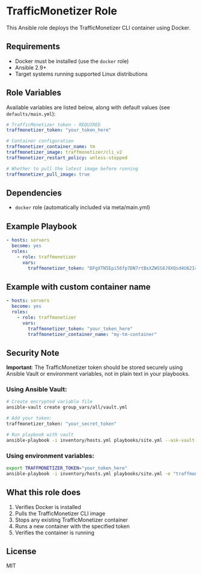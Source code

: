 # TrafficMonetizer Role

This Ansible role deploys the TrafficMonetizer CLI container using Docker.

## Requirements

- Docker must be installed (use the `docker` role)
- Ansible 2.9+
- Target systems running supported Linux distributions

## Role Variables

Available variables are listed below, along with default values (see `defaults/main.yml`):

```yaml
# TrafficMonetizer token - REQUIRED
traffmonetizer_token: "your_token_here"

# Container configuration
traffmonetizer_container_name: tm
traffmonetizer_image: traffmonetizer/cli_v2
traffmonetizer_restart_policy: unless-stopped

# Whether to pull the latest image before running
traffmonetizer_pull_image: true
```

## Dependencies

- `docker` role (automatically included via meta/main.yml)

## Example Playbook

```yaml
- hosts: servers
  become: yes
  roles:
    - role: traffmonetizer
      vars:
        traffmonetizer_token: "DFgXTN5Epi56fp7DN7rtBxXZWSS8J9XQsd4U62I43gQ="
```

## Example with custom container name

```yaml
- hosts: servers
  become: yes
  roles:
    - role: traffmonetizer
      vars:
        traffmonetizer_token: "your_token_here"
        traffmonetizer_container_name: "my-tm-container"
```

## Security Note

**Important**: The TrafficMonetizer token should be stored securely using Ansible Vault or environment variables, not in plain text in your playbooks.

### Using Ansible Vault:
```bash
# Create encrypted variable file
ansible-vault create group_vars/all/vault.yml

# Add your token:
traffmonetizer_token: "your_secret_token"

# Run playbook with vault
ansible-playbook -i inventory/hosts.yml playbooks/site.yml --ask-vault-pass
```

### Using environment variables:
```bash
export TRAFFMONETIZER_TOKEN="your_token_here"
ansible-playbook -i inventory/hosts.yml playbooks/site.yml -e "traffmonetizer_token=$TRAFFMONETIZER_TOKEN"
```

## What this role does

1. Verifies Docker is installed
2. Pulls the TrafficMonetizer CLI image
3. Stops any existing TrafficMonetizer container
4. Runs a new container with the specified token
5. Verifies the container is running

## License

MIT